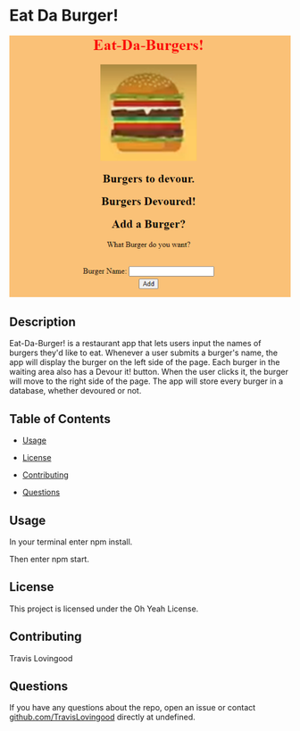 
# Eat Da Burger!
![Burger](./pics/burger.png)

## Description

Eat-Da-Burger! is a restaurant app that lets users input the names of burgers they'd like to eat. Whenever a user submits a burger's name, the app will display the burger on the left side of the page. Each burger in the waiting area also has a Devour it! button. When the user clicks it, the burger will move to the right side of the page. The app will store every burger in a database, whether devoured or not.

## Table of Contents 

* [Usage](#usage)

* [License](#license)

* [Contributing](#contributing)

* [Questions](#questions)


## Usage

In your terminal enter npm install.

Then enter npm start.

## License

This project is licensed under the Oh Yeah License.
  
## Contributing

Travis Lovingood

## Questions


If you have any questions about the repo, open an issue or contact [github.com/TravisLovingood](https://github.com/TravisLovingood) directly at undefined.

